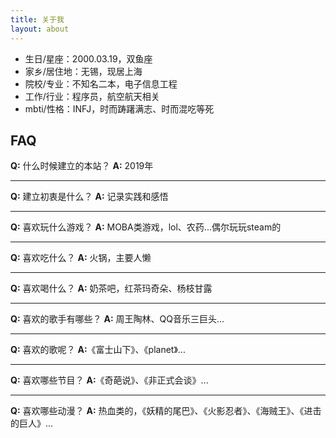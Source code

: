 ```yaml
---
title: 关于我
layout: about
---
```


* 生日/星座：2000.03.19，双鱼座
* 家乡/居住地：无锡，现居上海
* 院校/专业：不知名二本，电子信息工程
* 工作/行业：程序员，航空航天相关
* mbti/性格：INFJ，时而踌躇满志、时而混吃等死

## FAQ

**Q:** 什么时候建立的本站？
**A:** 2019年

---

**Q:** 建立初衷是什么？
**A:** 记录实践和感悟

---

**Q:** 喜欢玩什么游戏？
**A:** MOBA类游戏，lol、农药...偶尔玩玩steam的

---

**Q:** 喜欢吃什么？
**A:** 火锅，主要人懒

---

**Q:** 喜欢喝什么？
**A:** 奶茶吧，红茶玛奇朵、杨枝甘露

---

**Q:** 喜欢的歌手有哪些？
**A:** 周王陶林、QQ音乐三巨头...

---

**Q:** 喜欢的歌呢？
**A:**《富士山下》、《planet》...

---

**Q:** 喜欢哪些节目？
**A:**《奇葩说》、《非正式会谈》...

---

**Q:** 喜欢哪些动漫？
**A:** 热血类的，《妖精的尾巴》、《火影忍者》、《海贼王》、《进击的巨人》...
